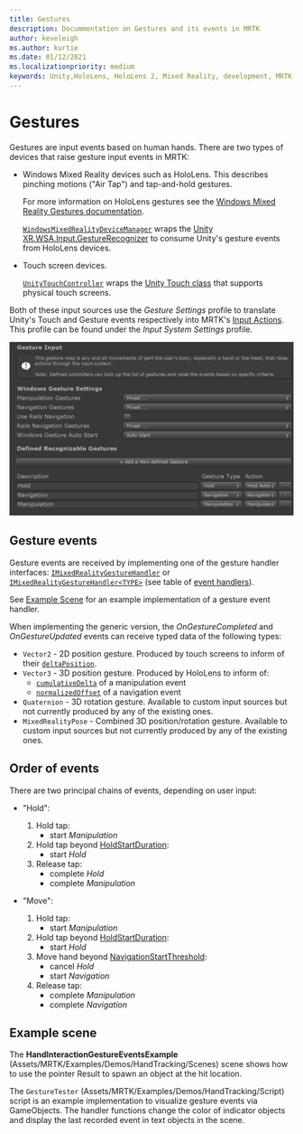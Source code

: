 ```yaml
---
title: Gestures
description: Docummentation on Gestures and its events in MRTK
author: keveleigh
ms.author: kurtie
ms.date: 01/12/2021
ms.localizationpriority: medium
keywords: Unity,HoloLens, HoloLens 2, Mixed Reality, development, MRTK, Gestures,
---
```


# Gestures

Gestures are input events based on human hands. There are two types of devices that raise gesture input events in MRTK:

- Windows Mixed Reality devices such as HoloLens. This describes pinching motions ("Air Tap") and tap-and-hold gestures.

  For more information on HoloLens gestures see the [Windows Mixed Reality Gestures documentation](https://docs.microsoft.com/windows/mixed-reality/gestures).

  [`WindowsMixedRealityDeviceManager`](xref:Microsoft.MixedReality.Toolkit.WindowsMixedReality.Input.WindowsMixedRealityDeviceManager) wraps the [Unity XR.WSA.Input.GestureRecognizer](https://docs.unity3d.com/ScriptReference/XR.WSA.Input.GestureRecognizer.html) to consume Unity's gesture events from HoloLens devices.

- Touch screen devices.

  [`UnityTouchController`](xref:Microsoft.MixedReality.Toolkit.Input.UnityInput) wraps the [Unity Touch class](https://docs.unity3d.com/ScriptReference/Touch.html) that supports physical touch screens.

Both of these input sources use the _Gesture Settings_ profile to translate Unity's Touch and Gesture events respectively into MRTK's [Input Actions](InputActions.md). This profile can be found under the _Input System Settings_ profile.

<img src="../Images/Input/GestureProfile.png" style="max-width:100%;" alt="Gesture Profile">

## Gesture events

Gesture events are received by implementing one of the gesture handler interfaces: [`IMixedRealityGestureHandler`](xref:Microsoft.MixedReality.Toolkit.Input.IMixedRealityGestureHandler) or [`IMixedRealityGestureHandler<TYPE>`](xref:Microsoft.MixedReality.Toolkit.Input.IMixedRealityGestureHandler`1) (see table of [event handlers](InputEvents.md)).

See [Example Scene](#example-scene) for an example implementation of a gesture event handler.

When implementing the generic version, the *OnGestureCompleted* and *OnGestureUpdated* events can receive typed data of the following types:

- `Vector2` - 2D position gesture. Produced by touch screens to inform of their [`deltaPosition`](https://docs.unity3d.com/ScriptReference/Touch-deltaPosition.html).
- `Vector3` - 3D position gesture. Produced by HoloLens to inform of:
  - [`cumulativeDelta`](https://docs.unity3d.com/ScriptReference/XR.WSA.Input.ManipulationUpdatedEventArgs-cumulativeDelta.html) of a manipulation event
  - [`normalizedOffset`](https://docs.unity3d.com/ScriptReference/XR.WSA.Input.NavigationUpdatedEventArgs-normalizedOffset.html) of a navigation event
- `Quaternion` - 3D rotation gesture. Available to custom input sources but not currently produced by any of the existing ones.
- `MixedRealityPose` - Combined 3D position/rotation gesture. Available to custom input sources but not currently produced by any of the existing ones.

## Order of events

There are two principal chains of events, depending on user input:

- "Hold":
    1. Hold tap:
        - start _Manipulation_
    1. Hold tap beyond [HoldStartDuration](xref:Microsoft.MixedReality.Toolkit.Input.MixedRealityInputSimulationProfile.HoldStartDuration):
        - start _Hold_
    1. Release tap:
        - complete _Hold_
        - complete _Manipulation_

- "Move":
    1. Hold tap:
        - start _Manipulation_
    1. Hold tap beyond [HoldStartDuration](xref:Microsoft.MixedReality.Toolkit.Input.MixedRealityInputSimulationProfile.HoldStartDuration):
        - start _Hold_
    1. Move hand beyond [NavigationStartThreshold](xref:Microsoft.MixedReality.Toolkit.Input.MixedRealityInputSimulationProfile.NavigationStartThreshold):
        - cancel _Hold_
        - start _Navigation_
    1. Release tap:
        - complete _Manipulation_
        - complete _Navigation_

## Example scene

The **HandInteractionGestureEventsExample** (Assets/MRTK/Examples/Demos/HandTracking/Scenes) scene shows how to use the pointer Result to spawn an object at the hit location.

The `GestureTester` (Assets/MRTK/Examples/Demos/HandTracking/Script) script is an example implementation to visualize gesture events via GameObjects. The handler functions change the color of indicator objects and display the last recorded event in text objects in the scene.
